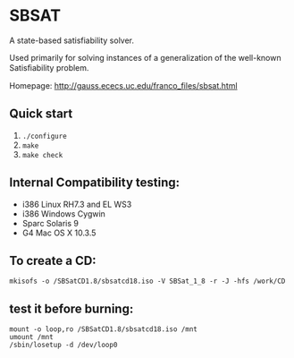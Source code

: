 # SBSAT

A state-based satisfiability solver.

Used primarily for solving instances of a generalization of the well-known Satisﬁability problem.

Homepage: <http://gauss.ececs.uc.edu/franco_files/sbsat.html>

## Quick start

 1. `./configure`
 2. `make`
 3. `make check`

## Internal Compatibility testing:

 - i386 Linux RH7.3 and EL WS3
 - i386 Windows Cygwin
 - Sparc Solaris 9
 - G4 Mac OS X 10.3.5

## To create a CD:

    mkisofs -o /SBSatCD1.8/sbsatcd18.iso -V SBSat_1_8 -r -J -hfs /work/CD

## test it before burning:

    mount -o loop,ro /SBSatCD1.8/sbsatcd18.iso /mnt
    umount /mnt
    /sbin/losetup -d /dev/loop0

